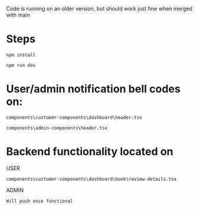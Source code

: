 Code is running on an older version, but should work just fine when merged with main

# Steps
`npm install`

`npm run dev`


# User/admin notification bell codes on:
`components\customer-components\dashboard\header.tsx`

`components\admin-components\header.tsx`

# Backend functionality located on
USER

`components\customer-components\dashboard\book\review-details.tsx`

ADMIN

`Will push once functional`

